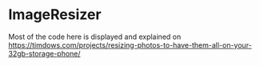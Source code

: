 # ImageResizer

Most of the code here is displayed and explained on https://timdows.com/projects/resizing-photos-to-have-them-all-on-your-32gb-storage-phone/